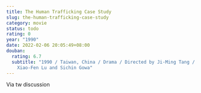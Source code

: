 ```yaml
---
title: The Human Trafficking Case Study
slug: the-human-trafficking-case-study
category: movie
status: todo
rating: 0
year: "1990"
date: 2022-02-06 20:05:49+08:00
douban:
  rating: 6.7
  subtitle: "1990 / Taiwan, China / Drama / Directed by Ji-Ming Tang / Starring:
    Xiao-Fen Lu and Sichin Gowa"
---
```


Via tw discussion
